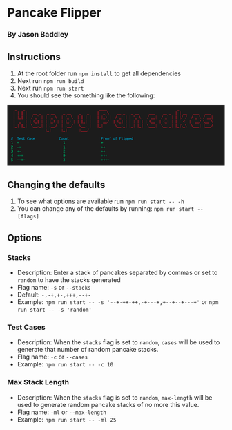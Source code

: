 # Pancake Flipper

### By Jason Baddley

## Instructions

1. At the root folder run `npm install` to get all dependencies
2. Next run `npm run build`
3. Next run `npm run start`
4. You should see the something like the following:

![Pancake console screenshot](/assets/pancake-screenshot.png)

## Changing the defaults

1. To see what options are available run `npm run start -- -h`
2. You can change any of the defaults by running: `npm run start -- [flags]`

## Options

### Stacks

- Description: Enter a stack of pancakes separated by commas or set to `random` to have the stacks generated
- Flag name: `-s` or `--stacks`
- Default: `-,-+,+-,+++,--+-`
- Example: `npm run start -- -s '--+-++-++,-+---+,+--+--+---+'` or `npm run start -- -s 'random'`

### Test Cases

- Description: When the `stacks` flag is set to `random`, `cases` will be used to generate that number of random pancake stacks.
- Flag name: `-c` or `--cases`
- Example: `npm run start -- -c 10`

### Max Stack Length

- Description: When the `stacks` flag is set to `random`, `max-length` will be used to generate random pancake stacks of no more this value.
- Flag name: `-ml` or `--max-length`
- Example: `npm run start -- -ml 25`
